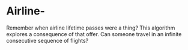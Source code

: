 # Airline-
Remember when airline lifetime passes were a thing? This algorithm explores a consequence of that offer. Can someone travel in an infinite consecutive sequence of flights?
